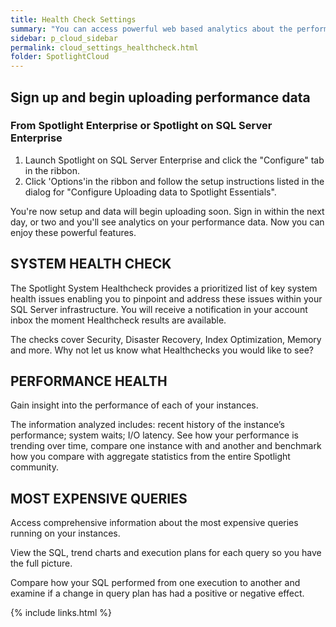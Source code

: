 ```yaml
---
title: Health Check Settings
summary: "You can access powerful web based analytics about the performance of your environment."
sidebar: p_cloud_sidebar
permalink: cloud_settings_healthcheck.html
folder: SpotlightCloud
---
```



## Sign up and begin uploading performance data

### From Spotlight Enterprise or Spotlight on SQL Server Enterprise

1. Launch Spotlight on SQL Server Enterprise and click the "Configure" tab in the ribbon.
2. Click 'Options'in the ribbon and follow the setup instructions listed in the dialog for "Configure Uploading data to Spotlight Essentials".

You're now setup and data will begin uploading soon. Sign in within the next day, or two and you'll see analytics on your performance data.
Now you can enjoy these powerful features.


## SYSTEM HEALTH CHECK
The Spotlight System Healthcheck provides a prioritized list of key system health issues enabling you to pinpoint and address these issues within your SQL Server infrastructure. You will receive a notification in your account inbox the moment Healthcheck results are available.

The checks cover Security, Disaster Recovery, Index Optimization, Memory and more. Why not let us know what Healthchecks you would like to see?

## PERFORMANCE HEALTH
Gain insight into the performance of each of your instances.

The information analyzed includes: recent history of the instance’s performance; system waits; I/O latency. See how your performance is trending over time, compare one instance with and another and benchmark how you compare with aggregate statistics from the entire Spotlight community.

## MOST EXPENSIVE QUERIES
Access comprehensive information about the most expensive queries running on your instances.

View the SQL, trend charts and execution plans for each query so you have the full picture.

Compare how your SQL performed from one execution to another and examine if a change in query plan has had a positive or negative effect.

{% include links.html %}
